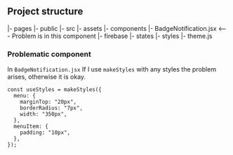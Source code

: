 ## Project structure

  |- pages
  |- public
  |- src
    |- assets
    |- components
      |- BadgeNotification.jsx   <--- Problem is in this component
    |- firebase
    |- states
  |- styles
    |- theme.js

### Problematic component

In `BadgeNotification.jsx` If I use `makeStyles` with any styles the problem arises, otherwise it is okay.

```
const useStyles = makeStyles({
  menu: {
    marginTop: "20px",
    borderRadius: "7px",
    width: "350px",
  },
  menuItem: {
    padding: "10px",
  },
});
```
